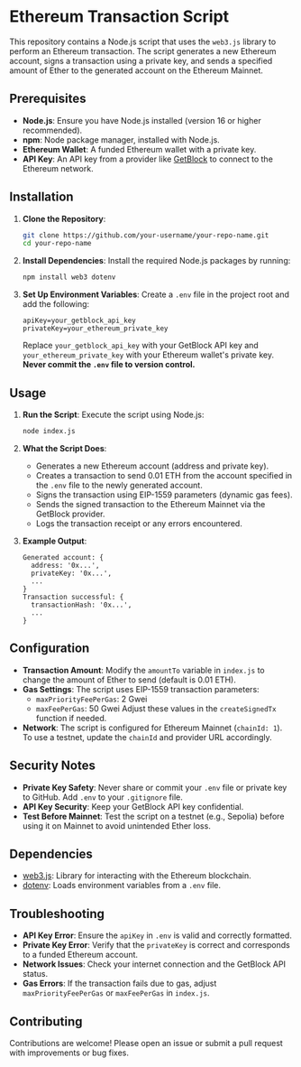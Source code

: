 # Ethereum Transaction Script

This repository contains a Node.js script that uses the `web3.js` library to perform an Ethereum transaction. The script generates a new Ethereum account, signs a transaction using a private key, and sends a specified amount of Ether to the generated account on the Ethereum Mainnet.

## Prerequisites

- **Node.js**: Ensure you have Node.js installed (version 16 or higher recommended).
- **npm**: Node package manager, installed with Node.js.
- **Ethereum Wallet**: A funded Ethereum wallet with a private key.
- **API Key**: An API key from a provider like [GetBlock](https://getblock.io/) to connect to the Ethereum network.

## Installation

1. **Clone the Repository**:
   ```bash
   git clone https://github.com/your-username/your-repo-name.git
   cd your-repo-name
   ```

2. **Install Dependencies**:
   Install the required Node.js packages by running:
   ```bash
   npm install web3 dotenv
   ```

3. **Set Up Environment Variables**:
   Create a `.env` file in the project root and add the following:
   ```env
   apiKey=your_getblock_api_key
   privateKey=your_ethereum_private_key
   ```
   Replace `your_getblock_api_key` with your GetBlock API key and `your_ethereum_private_key` with your Ethereum wallet's private key. **Never commit the `.env` file to version control.**

## Usage

1. **Run the Script**:
   Execute the script using Node.js:
   ```bash
   node index.js
   ```

2. **What the Script Does**:
   - Generates a new Ethereum account (address and private key).
   - Creates a transaction to send 0.01 ETH from the account specified in the `.env` file to the newly generated account.
   - Signs the transaction using EIP-1559 parameters (dynamic gas fees).
   - Sends the signed transaction to the Ethereum Mainnet via the GetBlock provider.
   - Logs the transaction receipt or any errors encountered.

3. **Example Output**:
   ```plaintext
   Generated account: {
     address: '0x...',
     privateKey: '0x...',
     ...
   }
   Transaction successful: {
     transactionHash: '0x...',
     ...
   }
   ```

## Configuration

- **Transaction Amount**: Modify the `amountTo` variable in `index.js` to change the amount of Ether to send (default is 0.01 ETH).
- **Gas Settings**: The script uses EIP-1559 transaction parameters:
  - `maxPriorityFeePerGas`: 2 Gwei
  - `maxFeePerGas`: 50 Gwei
  Adjust these values in the `createSignedTx` function if needed.
- **Network**: The script is configured for Ethereum Mainnet (`chainId: 1`). To use a testnet, update the `chainId` and provider URL accordingly.

## Security Notes

- **Private Key Safety**: Never share or commit your `.env` file or private key to GitHub. Add `.env` to your `.gitignore` file.
- **API Key Security**: Keep your GetBlock API key confidential.
- **Test Before Mainnet**: Test the script on a testnet (e.g., Sepolia) before using it on Mainnet to avoid unintended Ether loss.

## Dependencies

- [web3.js](https://www.npmjs.com/package/web3): Library for interacting with the Ethereum blockchain.
- [dotenv](https://www.npmjs.com/package/dotenv): Loads environment variables from a `.env` file.

## Troubleshooting

- **API Key Error**: Ensure the `apiKey` in `.env` is valid and correctly formatted.
- **Private Key Error**: Verify that the `privateKey` is correct and corresponds to a funded Ethereum account.
- **Network Issues**: Check your internet connection and the GetBlock API status.
- **Gas Errors**: If the transaction fails due to gas, adjust `maxPriorityFeePerGas` or `maxFeePerGas` in `index.js`.

## Contributing

Contributions are welcome! Please open an issue or submit a pull request with improvements or bug fixes.
